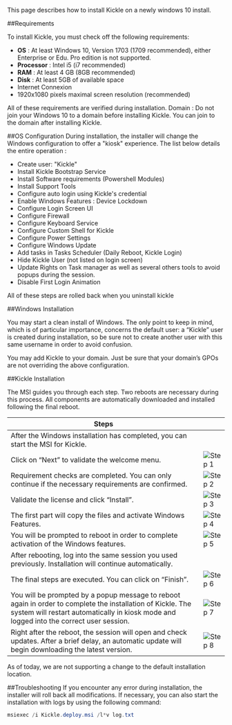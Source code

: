 <!--
    Page : Beta/Installer
    Author : Alexis CONIA
    Latest Update : 30/05/2018
    Confidential : No
	Partner : No
	Public : Yes
    Version : 1.0
-->

This page describes how to install Kickle on a newly windows 10 install.

##Requirements

To install Kickle, you must check off the following requirements:

* **OS** : At least Windows 10, Version 1703 (1709 recommended), either Enterprise or Edu. Pro edition is not supported. 
* **Processor** : Intel i5 (i7 recommended)
* **RAM** : At least 4 GB (8GB recommended)
* **Disk** : At least 5GB of available space
* Internet Connexion
* 1920x1080 pixels maximal screen resolution (recommended)

All of these requirements are verified during installation.
Domain : Do not join your Windows 10 to a domain before installing Kickle. You can join to the domain after installing Kickle.

##OS Configuration
During installation, the installer will change the Windows configuration to offer a "kiosk" experience.
The list below details the entire operation :

* Create user: "Kickle"
* Install Kickle Bootstrap Service
* Install Software requirements (Powershell Modules)
* Install Support Tools
* Configure auto login using Kickle's credential
* Enable Windows Features : Device Lockdown
* Configure Login Screen UI
* Configure Firewall
* Configure Keyboard Service
* Configure Custom Shell for Kickle
* Configure Power Settings
* Configure Windows Update
* Add tasks in Tasks Scheduler (Daily Reboot, Kickle Login)
* Hide Kickle User (not listed on login screen)
* Update Rights on Task manager as well as several others tools to avoid popups during the session.
* Disable First Login Animation

All of these steps are rolled back when you uninstall kickle

##Windows Installation

You may start a clean install of Windows. The only point to keep in mind, which is of particular importance, concerns the default user: a “Kickle” user is created during installation, so be sure not to create another user with this same username in order to avoid confusion.

You may add Kickle to your domain. Just be sure that your domain’s GPOs are not overriding the above configuration.

##Kickle Installation

The MSI guides you through each step. Two reboots are necessary during this process. 
All components are automatically downloaded and installed following the final reboot.

|Steps   |   |
|---|---|
|After the Windows installation has completed, you can start the MSI for Kickle.   |   |
|Click on “Next” to validate the welcome menu.   |![Step 1](/img/install-1.png)   |
|Requirement checks are completed. You can only continue if the necessary requirements are confirmed.   | ![Step 2](/img/install-2.png)   |
|Validate the license and click “Install”.  |![Step 3](/img/install-3.png)   |
|The first part will copy the files and activate Windows Features.  |![Step 4](/img/install-4.png)    |
|You will be prompted to reboot in order to complete activation of the Windows features.|![Step 5](/img/install-5.png)     |
|After rebooting, log into the same session you used previously. Installation will continue automatically. |   |
|The final steps are executed. You can click on “Finish”. |![Step 6](/img/install-6.png)     |
|You will be prompted by a popup message to reboot again in order to complete the installation of Kickle. The system will restart automatically in kiosk mode and logged into the correct user session. |![Step 7](/img/install-7.png)    |
|Right after the reboot, the session will open and check updates. After a brief delay, an automatic update will begin downloading the latest version.| ![Step 8](/img/updates.png)  |

As of today, we are not supporting a change to the default installation location.

##Troubleshooting
If you encounter any error during installation, the installer will roll back all modifications. 
If necessary, you can also start the installation with logs by using the following command:

``` powershell
msiexec /i Kickle.deploy.msi /l*v log.txt
```